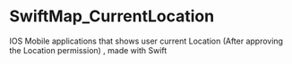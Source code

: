 # SwiftMap_CurrentLocation
IOS Mobile applications that shows user current Location (After approving the Location permission) , made with Swift
